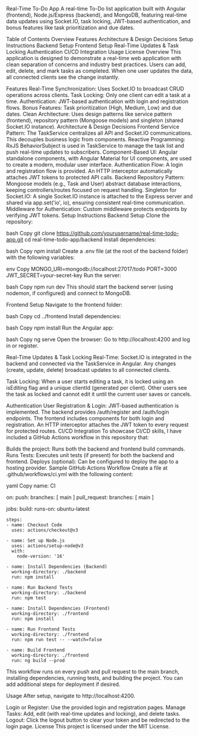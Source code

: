 Real-Time To-Do App
A real-time To-Do list application built with Angular (frontend), Node.js/Express (backend), and MongoDB, featuring real-time data updates using Socket.IO, task locking, JWT-based authentication, and bonus features like task prioritization and due dates.

Table of Contents
Overview
Features
Architecture & Design Decisions
Setup Instructions
Backend Setup
Frontend Setup
Real-Time Updates & Task Locking
Authentication
CI/CD Integration
Usage
License
Overview
This application is designed to demonstrate a real-time web application with clean separation of concerns and industry best practices. Users can add, edit, delete, and mark tasks as completed. When one user updates the data, all connected clients see the change instantly.

Features
Real-Time Synchronization: Uses Socket.IO to broadcast CRUD operations across clients.
Task Locking: Only one client can edit a task at a time.
Authentication: JWT-based authentication with login and registration flows.
Bonus Features: Task prioritization (High, Medium, Low) and due dates.
Clean Architecture: Uses design patterns like service pattern (frontend), repository pattern (Mongoose models) and singleton (shared Socket.IO instance).
Architecture & Design Decisions
Frontend
Service Pattern:
The TaskService centralizes all API and Socket.IO communications. This decouples business logic from components.
Reactive Programming:
RxJS BehaviorSubject is used in TaskService to manage the task list and push real-time updates to subscribers.
Component-Based UI:
Angular standalone components, with Angular Material for UI components, are used to create a modern, modular user interface.
Authentication Flow:
A login and registration flow is provided. An HTTP interceptor automatically attaches JWT tokens to protected API calls.
Backend
Repository Pattern:
Mongoose models (e.g., Task and User) abstract database interactions, keeping controllers/routes focused on request handling.
Singleton for Socket.IO:
A single Socket.IO instance is attached to the Express server and shared via app.set('io', io), ensuring consistent real-time communication.
Middleware for Authentication:
Custom middleware protects endpoints by verifying JWT tokens.
Setup Instructions
Backend Setup
Clone the repository:

bash
Copy
git clone https://github.com/yourusername/real-time-todo-app.git
cd real-time-todo-app/backend
Install dependencies:

bash
Copy
npm install
Create a .env file (at the root of the backend folder) with the following variables:

env
Copy
MONGO_URI=mongodb://localhost:27017/todo
PORT=3000
JWT_SECRET=your-secret-key
Run the server:

bash
Copy
npm run dev
This should start the backend server (using nodemon, if configured) and connect to MongoDB.

Frontend Setup
Navigate to the frontend folder:

bash
Copy
cd ../frontend
Install dependencies:

bash
Copy
npm install
Run the Angular app:

bash
Copy
ng serve
Open the browser:
Go to http://localhost:4200 and log in or register.

Real-Time Updates & Task Locking
Real-Time:
Socket.IO is integrated in the backend and connected via the TaskService in Angular. Any changes (create, update, delete) broadcast updates to all connected clients.

Task Locking:
When a user starts editing a task, it is locked using an isEditing flag and a unique clientId (generated per client). Other users see the task as locked and cannot edit it until the current user saves or cancels.

Authentication
User Registration & Login:
JWT-based authentication is implemented.
The backend provides /auth/register and /auth/login endpoints.
The frontend includes components for both login and registration.
An HTTP interceptor attaches the JWT token to every request for protected routes.
CI/CD Integration
To showcase CI/CD skills, I have included a GitHub Actions workflow in this repository that:

Builds the project:
Runs both the backend and frontend build commands.
Runs Tests:
Executes unit tests (if present) for both the backend and frontend.
Deploys (optional):
Can be configured to deploy the app to a hosting provider.
Sample GitHub Actions Workflow
Create a file at .github/workflows/ci.yml with the following content:

yaml
Copy
name: CI

on:
  push:
    branches: [ main ]
  pull_request:
    branches: [ main ]

jobs:
  build:
    runs-on: ubuntu-latest

    steps:
    - name: Checkout Code
      uses: actions/checkout@v3

    - name: Set up Node.js
      uses: actions/setup-node@v3
      with:
        node-version: '16'

    - name: Install Dependencies (Backend)
      working-directory: ./backend
      run: npm install

    - name: Run Backend Tests
      working-directory: ./backend
      run: npm test

    - name: Install Dependencies (Frontend)
      working-directory: ./frontend
      run: npm install

    - name: Run Frontend Tests
      working-directory: ./frontend
      run: npm run test -- --watch=false

    - name: Build Frontend
      working-directory: ./frontend
      run: ng build --prod
This workflow runs on every push and pull request to the main branch, installing dependencies, running tests, and building the project. You can add additional steps for deployment if desired.

Usage
After setup, navigate to http://localhost:4200.

Login or Register:
Use the provided login and registration pages.
Manage Tasks:
Add, edit (with real-time updates and locking), and delete tasks.
Logout:
Click the logout button to clear your token and be redirected to the login page.
License
This project is licensed under the MIT License.
